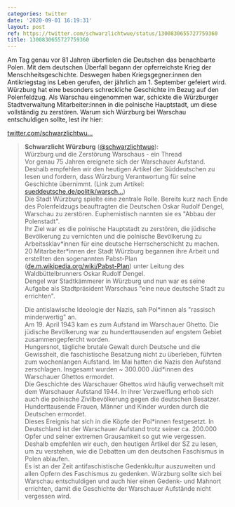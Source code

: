 ```yaml
---
categories: twitter
date: '2020-09-01 16:19:31'
layout: post
ref: https://twitter.com/schwarzlichtwue/status/1300830655727759360
title: 1300830655727759360
---
```

Am Tag genau vor 81 Jahren überfielen die Deutschen das benachbarte Polen. Mit dem deutschen Überfall begann der opferreichste Krieg der Menschheitsgeschichte. Deswegen haben Kriegsgegner:innen den Antikriegstag ins Leben gerufen, der jährlich am 1. September gefeiert wird.
Würzburg hat eine besonders schreckliche Geschichte im Bezug auf den Polenfeldzug. Als Warschau eingenommen war, schickte die Würzburger Stadtverwaltung Mitarbeiter:innen in die polnische Hauptstadt, um diese vollständig zu zerstören.
Warum sich Würzburg bei Warschau entschuldigen sollte, lest ihr hier:

[twitter.com/schwarzlichtwu…](https://twitter.com/schwarzlichtwue/status/1156938060204036096?s=19)
> <b>Schwarzlicht Würzburg</b> ([@schwarzlichtwue](https://twitter.com/schwarzlichtwue)):  
>Würzburg und die Zerstörung Warschaus - ein Thread   
>Vor genau 75 Jahren ereignete sich der Warschauer Aufstand. Deshalb empfehlen wir den heutigen Artikel der Süddeutschen zu lesen und fordern, dass Würzburg Verantwortung für seine Geschichte übernimmt. (Link zum Artikel:  [sueddeutsche.de/politik/warsch…](https://www.sueddeutsche.de/politik/warschauer-aufstand-1944-gedenken-1.4548401))  
>Die Stadt Würzburg spielte eine zentrale Rolle. Bereits kurz nach Ende des Polenfeldzugs beauftragten die Deutschen Oskar Rudolf Dengel, Warschau zu zerstören. Euphemistisch nannten sie es "Abbau der Polenstadt".  
>Ihr Ziel war es die polnische Hauptstadt zu zerstören, die jüdische Bevölkerung zu vernichten und die polnische Bevölkerung zu Arbeitssklav\*innen für eine deutsche Herrscherschicht zu machen.  
>20 Mitarbeiter\*innen der Stadt Würzburg begannen ihre Arbeit und erstellten den sogenannten Pabst-Plan ([de.m.wikipedia.org/wiki/Pabst-Plan](https://de.m.wikipedia.org/wiki/Pabst-Plan)) unter Leitung des Waldbüttelbrunners Oskar Rudolf Dengel.  
>Dengel war Stadtkämmerer in Würzburg und nun war es seine Aufgabe als Stadtpräsident Warschaus "eine neue deutsche Stadt zu errichten".  
>  
>  
>  
>Die antislawische Ideologie der Nazis, sah Pol\*innen als "rassisch minderwertig" an.  
>Am 19. April 1943 kam es zum Aufstand im Warschauer Ghetto. Die jüdische Bevölkerung war zu hunderttausenden auf engstem Gebiet zusammengepfercht worden.  
>Hungersnot, tägliche brutale Gewalt durch Deutsche und die Gewissheit, die faschistische Besatzung nicht zu überleben, führten zum  wochenlangen Aufstand. Im Mai hatten die Nazis den Aufstand zerschlagen. Insgesamt wurden ~ 300.000 Jüd\*innen des Warschauer Ghettos ermordet.  
>Die Geschichte des Warschauer Ghettos wird häufig verwechselt mit dem Warschauer Aufstand 1944. In ihrer Verzweiflung erhob sich auch die polnische Zivilbevölkerung gegen die deutschen Besatzer. Hunderttausende Frauen, Männer und Kinder wurden durch die Deutschen ermordet.  
>Dieses Ereignis hat sich in die Köpfe der Pol\*innen festgesetzt. In Deutschland ist der Warschauer Aufstand trotz seiner ca. 200.000 Opfer und seiner extremen Grausamkeit so gut wie vergessen.  
>Deshalb empfehlen wir euch, den heutigen Artikel der SZ zu lesen, um zu verstehen, wie die Debatten um den deutschen Faschismus in Polen ablaufen.  
>Es ist an der Zeit antifaschistische Gedenkkultur auszuweiten und allen Opfern des Faschismus zu gedenken. Würzburg sollte sich bei Warschau entschuldigen und auch hier einen Gedenk- und Mahnort errichten, damit die Geschichte der Warschauer Aufstände nicht vergessen wird.  

